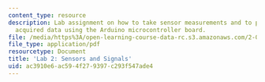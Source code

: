 ```yaml
---
content_type: resource
description: Lab assignment on how to take sensor measurements and to process the
  acquired data using the Arduino microcontroller board.
file: /media/https%3A/open-learning-course-data-rc.s3.amazonaws.com/2-017j-design-of-electromechanical-robotic-systems-fall-2009/ac3910e6ac594f279397c293f547ade4_MIT2_017JF09_slides2.pdf
file_type: application/pdf
resourcetype: Document
title: 'Lab 2: Sensors and Signals'
uid: ac3910e6-ac59-4f27-9397-c293f547ade4
---
```

